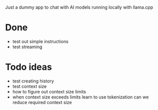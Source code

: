Just a dummy app to chat with AI models running locally with llama.cpp

# Done
- test out simple instructions
- test streaming

# Todo ideas
- test creating history
- test context size
- how to figure out context size limits
- when context size exceeds limits learn to use tokenization can we reduce required context size